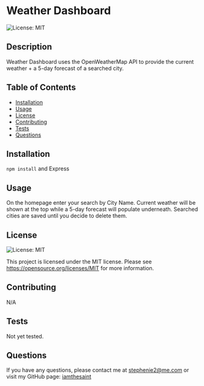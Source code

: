 # Weather Dashboard
![License: MIT](https://img.shields.io/badge/License-MIT-yellow.svg)

## Description
Weather Dashboard uses the OpenWeatherMap API to provide the current weather + a 5-day forecast of a searched city.
## Table of Contents
- [Installation](#installation)
- [Usage](#usage)
- [License](#license)
- [Contributing](#contributing)
- [Tests](#tests)
- [Questions](#questions)

## Installation
```npm install``` and Express

## Usage
On the homepage enter your search by City Name. Current weather will be shown at the top while a 5-day forecast will populate underneath. Searched cities are saved until you decide to delete them.

## License
![License: MIT](https://img.shields.io/badge/License-MIT-yellow.svg)

This project is licensed under the MIT license.
Please see https://opensource.org/licenses/MIT for more information.

## Contributing
N/A

## Tests
Not yet tested.

## Questions
If you have any questions, please contact me at stephenie2@me.com or visit my GitHub page: [iamthesaint](http://github.com/iamthesaint)
